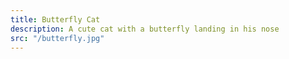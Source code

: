 ```yaml
---
title: Butterfly Cat
description: A cute cat with a butterfly landing in his nose
src: "/butterfly.jpg"
---
```

